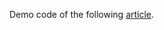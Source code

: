 Demo code of the following [article](https://www.vbridge.eu/blog/tech-2/where-did-my-memory-go-on-google-cloud-run-24).
